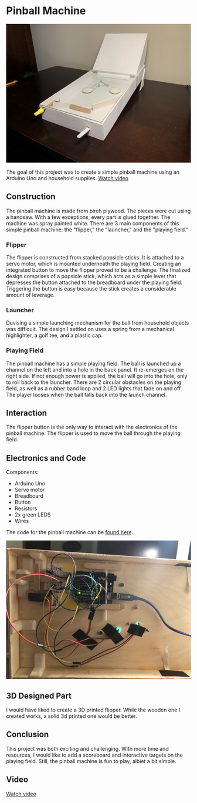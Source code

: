 # Pinball Machine 
![Image of Pinball Machine](https://github.com/chasemorell/pinball/blob/master/pinballRight.jpg)

The goal of this project was to create a simple pinball machine using an Arduino Uno and household supplies. [Watch video](https://drive.google.com/file/d/1eTc9DmjkQzJBPm3TPY0fm5l2B28I1N1D/view?usp=sharing)

## Construction 

The pinball machine is made from birch plywood. The pieces were cut using a handsaw. With a few exceptions, every part is glued together. The machine was spray painted white. There are 3 main components of this simple pinball machine: the "flipper," the "launcher," and the "playing field." 

### Flipper

The flipper is constructed from stacked popsicle sticks. It is attached to a servo motor, which is mounted underneath the playing field. Creating an integrated button to move the flipper proved to be a challenge. The finalized design comprises of a popsicle stick, which acts as a simple lever that depresses the button attached to the breadboard under the playing field. Triggering the button is easy because the stick creates a considerable amount of leverage. 

### Launcher

Devising a simple launching mechanism for the ball from household objects was difficult. The design I settled on uses a spring from a mechanical highlighter, a golf tee, and a plastic cap. 

### Playing Field

The pinball machine has a simple playing field. The ball is launched up a channel on the left and into a hole in the back panel. It re-emerges on the right side. If not enough power is applied, the ball will go into the hole, only to roll back to the launcher. There are 2 circular obstacles on the playing field, as well as a rubber band loop and 2 LED lights that fade on and off. The player looses when the ball falls back into the launch channel. 

## Interaction

The flipper button is the only way to interact with the electronics of the pinball machine. The flipper is used to move the ball through the playing field. 

## Electronics and Code 

Components:
- Arduino Uno
- Servo motor
- Breadboard
- Button
- Resistors
- 2x green LEDS
- Wires

The code for the pinball machine can be [found here](https://github.com/chasemorell/pinball/blob/master/Pinball.ino).

![Image of Electronics of Machine](https://github.com/chasemorell/pinball/blob/master/electronicsPinball.jpg)
## 3D Designed Part

I would have liked to create a 3D printed flipper. While the wooden one I created works, a solid 3d printed one would be better. 

## Conclusion

This project was both exciting and challenging. With more time and resources, I would like to add a scoreboard and interactive targets on the playing field. Still, the pinball machine is fun to play, albiet a bit simple. 

## Video
[Watch video](https://drive.google.com/file/d/1eTc9DmjkQzJBPm3TPY0fm5l2B28I1N1D/view?usp=sharing)



